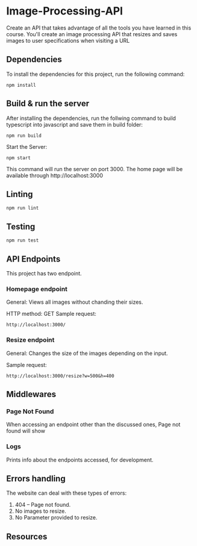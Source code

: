 # Image-Processing-API
Create an API that takes advantage of all the tools you have learned in this course. You'll create an image processing API that resizes and saves images to user specifications when visiting a URL
## Dependencies 

To install the dependencies for this project, run the following command: 

```
npm install
```


## Build & run the server
After installing the dependencies, run the follwing command to build typescript into javascript and save them in build folder:

```
npm run build
```

Start the Server:
```
npm start
```
This command will run the server  on port 3000. The home page will be available through http://localhost:3000


## Linting 
```
npm run lint
```

## Testing
```
npm run test
```

## API Endpoints 

This project has two endpoint.

### Homepage endpoint
General: Views all images without chanding their sizes.   


HTTP method: GET
Sample request:
```
http://localhost:3000/
```

### Resize endpoint
General:  Changes the size of the images depending on the input. 

Sample request: 
```
http://localhost:3000/resize?w=500&h=400
```  

## Middlewares

### Page Not Found 
When accessing an endpoint other than the discussed ones, Page not found will show 
### Logs 
Prints info about the endpoints accessed, for development.

## Errors handling
The website can deal with these types of errors:  

1. 404 – Page not found.
2. No images to resize.
3. No Parameter provided to resize.

## Resources
